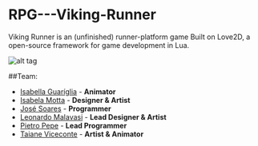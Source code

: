 # RPG---Viking-Runner

Viking Runner is an (unfinished) runner-platform game Built on Love2D, a open-source framework for game development in Lua.

![alt tag](http://grad.inf.puc-rio.br/~e1313256/Projects/VikingRunner/screenshot.png)

##Team:
  - [Isabella Guaríglia](https://www.artstation.com/artist/isabella_gad) - **Animator**
  - [Isabela Motta](https://www.behance.net/isabelamottaa) - **Designer & Artist**
  - [José Soares](https://github.com/ZEeduardo94) - **Programmer**
  - [Leonardo Malavasi](https://www.behance.net/LeonardoMalavasi/) - **Lead Designer & Artist**
  - [Pietro Pepe](https://github.com/LexLoki/) - **Lead Programmer**
  - [Taiane Viceconte](https://www.behance.net/taiane_viceconte) - **Artist & Animator**
